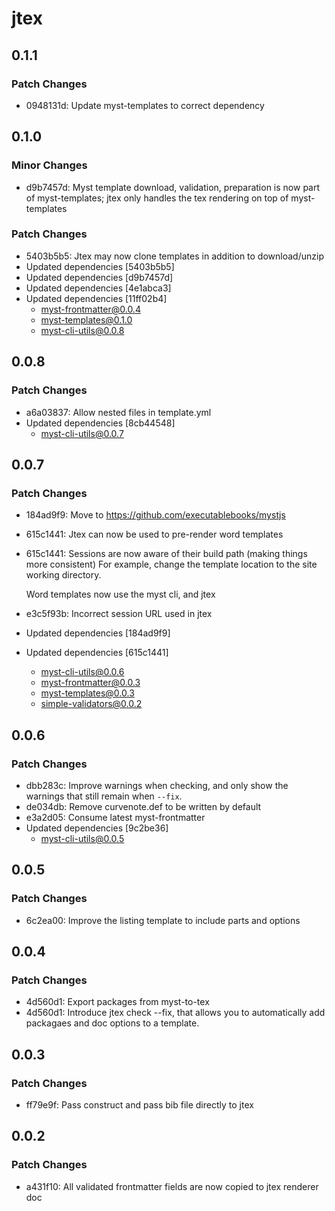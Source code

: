 # jtex

## 0.1.1

### Patch Changes

- 0948131d: Update myst-templates to correct dependency

## 0.1.0

### Minor Changes

- d9b7457d: Myst template download, validation, preparation is now part of myst-templates; jtex only handles the tex rendering on top of myst-templates

### Patch Changes

- 5403b5b5: Jtex may now clone templates in addition to download/unzip
- Updated dependencies [5403b5b5]
- Updated dependencies [d9b7457d]
- Updated dependencies [4e1abca3]
- Updated dependencies [11ff02b4]
  - myst-frontmatter@0.0.4
  - myst-templates@0.1.0
  - myst-cli-utils@0.0.8

## 0.0.8

### Patch Changes

- a6a03837: Allow nested files in template.yml
- Updated dependencies [8cb44548]
  - myst-cli-utils@0.0.7

## 0.0.7

### Patch Changes

- 184ad9f9: Move to https://github.com/executablebooks/mystjs
- 615c1441: Jtex can now be used to pre-render word templates
- 615c1441: Sessions are now aware of their build path (making things more consistent)
  For example, change the template location to the site working directory.

  Word templates now use the myst cli, and jtex

- e3c5f93b: Incorrect session URL used in jtex
- Updated dependencies [184ad9f9]
- Updated dependencies [615c1441]
  - myst-cli-utils@0.0.6
  - myst-frontmatter@0.0.3
  - myst-templates@0.0.3
  - simple-validators@0.0.2

## 0.0.6

### Patch Changes

- dbb283c: Improve warnings when checking, and only show the warnings that still remain when `--fix`.
- de034db: Remove curvenote.def to be written by default
- e3a2d05: Consume latest myst-frontmatter
- Updated dependencies [9c2be36]
  - myst-cli-utils@0.0.5

## 0.0.5

### Patch Changes

- 6c2ea00: Improve the listing template to include parts and options

## 0.0.4

### Patch Changes

- 4d560d1: Export packages from myst-to-tex
- 4d560d1: Introduce jtex check --fix, that allows you to automatically add packagaes and doc options to a template.

## 0.0.3

### Patch Changes

- ff79e9f: Pass construct and pass bib file directly to jtex

## 0.0.2

### Patch Changes

- a431f10: All validated frontmatter fields are now copied to jtex renderer doc
